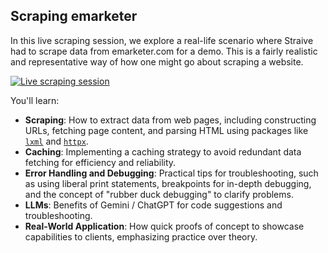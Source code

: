 ## Scraping emarketer

In this live scraping session, we explore a real-life scenario where Straive had to scrape data from emarketer.com for a demo. This is a fairly realistic and representative way of how one might go about scraping a website.

[![Live scraping session](https://i.ytimg.com/vi_webp/ZzUsDE1XjhE/sddefault.webp)](https://youtu.be/ZzUsDE1XjhE)

You'll learn:

- **Scraping**: How to extract data from web pages, including constructing URLs, fetching page content, and parsing HTML using packages like [`lxml`](https://lxml.de/) and [`httpx`](https://www.python-httpx.org/).
- **Caching**: Implementing a caching strategy to avoid redundant data fetching for efficiency and reliability.
- **Error Handling and Debugging**: Practical tips for troubleshooting, such as using liberal print statements, breakpoints for in-depth debugging, and the concept of "rubber duck debugging" to clarify problems.
- **LLMs**: Benefits of Gemini / ChatGPT for code suggestions and troubleshooting.
- **Real-World Application**: How quick proofs of concept to showcase capabilities to clients, emphasizing practice over theory.
